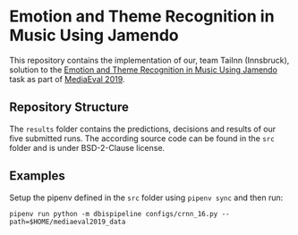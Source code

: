 # Emotion and Theme Recognition in Music Using Jamendo
This repository contains the implementation of our, team TaiInn (Innsbruck),
solution to the
[Emotion and Theme Recognition in Music Using Jamendo](https://multimediaeval.github.io/2019-Emotion-and-Theme-Recognition-in-Music-Task/)
task as part of [MediaEval 2019](http://www.multimediaeval.org/mediaeval2019/).

## Repository Structure
The `results` folder contains the predictions, decisions and results of our
five submitted runs.  The according source code can be found in the `src`
folder and is under BSD-2-Clause license.

## Examples
Setup the pipenv defined in the `src` folder using `pipenv sync` and then run:
```
pipenv run python -m dbispipeline configs/crnn_16.py --path=$HOME/mediaeval2019_data
```
